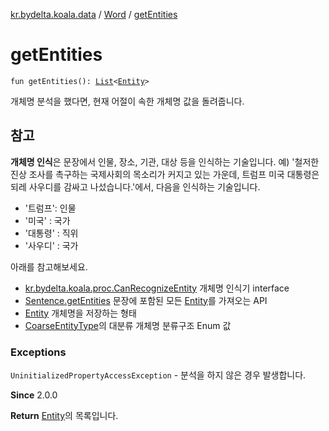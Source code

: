 [kr.bydelta.koala.data](../index.md) / [Word](index.md) / [getEntities](./get-entities.md)

# getEntities

`fun getEntities(): `[`List`](https://kotlinlang.org/api/latest/jvm/stdlib/kotlin.collections/-list/index.html)`<`[`Entity`](../-entity/index.md)`>`

개체명 분석을 했다면, 현재 어절이 속한 개체명 값을 돌려줍니다.

## 참고

**개체명 인식**은 문장에서 인물, 장소, 기관, 대상 등을 인식하는 기술입니다.
예) '철저한 진상 조사를 촉구하는 국제사회의 목소리가 커지고 있는 가운데, 트럼프 미국 대통령은 되레 사우디를 감싸고 나섰습니다.'에서, 다음을 인식하는 기술입니다.

* '트럼프': 인물
* '미국' : 국가
* '대통령' : 직위
* '사우디' : 국가

아래를 참고해보세요.

* [kr.bydelta.koala.proc.CanRecognizeEntity](../../kr.bydelta.koala.proc/-can-recognize-entity.md) 개체명 인식기 interface
* [Sentence.getEntities](../-sentence/get-entities.md) 문장에 포함된 모든 [Entity](../-entity/index.md)를 가져오는 API
* [Entity](../-entity/index.md) 개체명을 저장하는 형태
* [CoarseEntityType](../-entity/index.md)의 대분류 개체명 분류구조 Enum 값

### Exceptions

`UninitializedPropertyAccessException` - 분석을 하지 않은 경우 발생합니다.

**Since**
2.0.0

**Return**
[Entity](../-entity/index.md)의 목록입니다.

